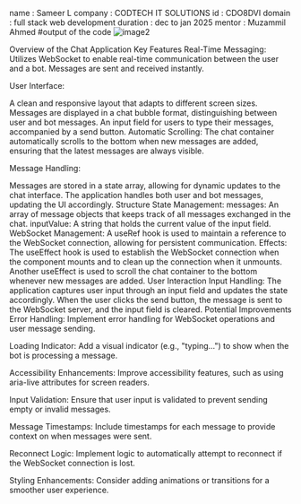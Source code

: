 name : Sameer L 
company : CODTECH IT SOLUTIONS 
id : CDO8DVI 
domain : full stack web development 
duration : dec to jan 2025 
mentor : Muzammil Ahmed
#output of the code
![image2](https://github.com/user-attachments/assets/d174a460-7c5d-4046-9887-3b56cbe75b65)

Overview of the Chat Application
Key Features
Real-Time Messaging: Utilizes WebSocket to enable real-time communication between the user and a bot. Messages are sent and received instantly.

User Interface:

A clean and responsive layout that adapts to different screen sizes.
Messages are displayed in a chat bubble format, distinguishing between user and bot messages.
An input field for users to type their messages, accompanied by a send button.
Automatic Scrolling: The chat container automatically scrolls to the bottom when new messages are added, ensuring that the latest messages are always visible.

Message Handling:

Messages are stored in a state array, allowing for dynamic updates to the chat interface.
The application handles both user and bot messages, updating the UI accordingly.
Structure
State Management:
messages: An array of message objects that keeps track of all messages exchanged in the chat.
inputValue: A string that holds the current value of the input field.
WebSocket Management:
A useRef hook is used to maintain a reference to the WebSocket connection, allowing for persistent communication.
Effects:
The useEffect hook is used to establish the WebSocket connection when the component mounts and to clean up the connection when it unmounts.
Another useEffect is used to scroll the chat container to the bottom whenever new messages are added.
User Interaction
Input Handling:
The application captures user input through an input field and updates the state accordingly.
When the user clicks the send button, the message is sent to the WebSocket server, and the input field is cleared.
Potential Improvements
Error Handling: Implement error handling for WebSocket operations and user message sending.

Loading Indicator: Add a visual indicator (e.g., "typing...") to show when the bot is processing a message.

Accessibility Enhancements: Improve accessibility features, such as using aria-live attributes for screen readers.

Input Validation: Ensure that user input is validated to prevent sending empty or invalid messages.

Message Timestamps: Include timestamps for each message to provide context on when messages were sent.

Reconnect Logic: Implement logic to automatically attempt to reconnect if the WebSocket connection is lost.

Styling Enhancements: Consider adding animations or transitions for a smoother user experience.
